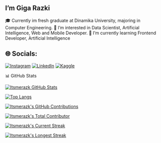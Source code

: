 
## I’m Giga Razki 
 🎓 Currently im fresh graduate at Dinamika University, majoring in Computer Engineering.
 👀 I’m interested in Data Scientist, Artificial Intelligence, Web and Mobile Developer.
 🌱 I’m currently learning Frontend Developer, Artificial Intelligence
 
## 🌐 Socials:
[![Instagram](https://img.shields.io/badge/Instagram-%23E4405F.svg?logo=Instagram&logoColor=white)](https://www.instagram.com/gigarazkiarianda/) 
[![LinkedIn](https://img.shields.io/badge/LinkedIn-%230077B5.svg?logo=linkedin&logoColor=white)](https://www.linkedin.com/in/gigarazkiarianda/)
[![Kaggle](https://img.shields.io/badge/Kaggle-035a7d?style=for-the-badge&logo=kaggle&logoColor=white)](https://www.kaggle.com/gigarazki)
           
📊 GitHub Stats

[![Itsmerazk GitHub Stats](https://github-readme-stats.vercel.app/api?username=itsmerazk&show_icons=true&theme=radical&include_all_commits=true&count_private=true)](https://github.com/itsmerazk)

[![Top Langs](https://github-readme-stats.vercel.app/api/top-langs/?username=itsmerazk&layout=compact&theme=radical)](https://github.com/itsmerazk)

[![Itsmerazk's GitHub Contributions](https://github-readme-streak-stats.herokuapp.com/?user=itsmerazk&theme=radical)](https://github.com/itsmerazk)

[![Itsmerazk's Total Contributor](https://github-readme-stats.vercel.app/api/contributors-anuraghazra&theme=radical)](https://github.com/itsmerazk)

[![Itsmerazk's Current Streak](https://github-readme-streak-stats.herokuapp.com/?user=itsmerazk&theme=radical&hide_border=true)](https://github.com/itsmerazk)

[![Itsmerazk's Longest Streak](https://github-readme-streak-stats.herokuapp.com/?user=itsmerazk&theme=radical&hide_border=true&dates=false&stroke=0000)](https://github.com/itsmerazk)











